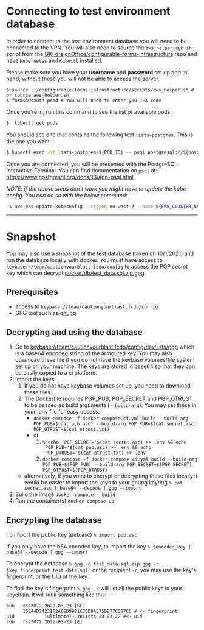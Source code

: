 # Connecting to test environment database

In order to connect to the test environment database you will need to be connected to the VPN. You will also need to source the `aws_helper_cyb.sh` script from the [UKForeignOffice/configurable-forms-infrastructure](https://github.com/UKForeignOffice/configurable-forms-infrastructure) repo and have `Kubernetes` and `Kubectl` installed.

Please make sure you have your **username** and **password** set up and to hand, without these you will not be able to access the server.

```shell
$ source ../configurable-forms-infrastructure/scripts/aws_helper.sh # or source aws_helper.sh
$ formsawsauth prod # You will need to enter you 2FA code
```

Once you're in, run this command to see the list of available pods:

```bash
$  kubectl get pods
```

You should see one that contains the following text `lists-postgres`. This is the one you want.

```bash
$ kubectl exec -it lists-postgres-${POD_ID} -- psql postgresql://${postgres_username}:{$postgres_password}@lists-postgres:5432/lists
```

Once you are connected, you will be presented with the PostgreSQL Interactive Terminal. You can find documentation on `psql` at: https://www.postgresql.org/docs/13/app-psql.html

_NOTE: if the above steps don't work you might have to update the kube config. You can do so with the below command:_

```bash
 $ aws eks update-kubeconfig --region eu-west-2 --name ${EKS_CLUSTER_NAME}
```

---

# Snapshot

You may also use a snapshot of the test database (taken on 10/1/2021) and run the database locally with docker.
You must have access to `keybase://team/cautionyourblast.fcdo/config` to access the PGP secret key which can decrypt [docker/db/test_data.sql.zip.gpg](./../docker/db/test_data.sql.zip.gpg).

## Prerequisites

- access to `keybase://team/cautionyourblast.fcdo/config`
- GPG tool such as [gnupg](https://formulae.brew.sh/formula/gnupg)

## Decrypting and using the database

1. Go to [keybase://team/cautionyourblast.fcdo/config/dev/lists/pgp](keybase://team/cautionyourblast.fcdo/config/dev/lists/pgp) which is a base64 encoded string of the armoured key.
   You may also download these file if you do not have the keybase volumes/file system set up on your machine.
   The keys are stored in base64 so that they can be easily copied to a ci platform.
2. Import the keys
   1. If you do not have keybase volumes set up, you need to download these files.
   2. The Dockerfile requires PGP_PUB, PGP_SECRET and PGP_OTRUST to be passed as build arguments (`--build-arg`). You may set these in your .env file for easy access.
      - `docker compose -f docker-compose.ci.yml build --build-arg PGP_PUB=$(cat pub.asc) --build-arg PGP_PUB=$(cat secret.asc) PGP_OTRUST=$(cat otrust.txt)`
      - or
        1. `% echo 'PGP_SECRET='$(cat secret.asc) >> .env && echo 'PGP_PUB='$(cat pub.asc) >> .env && echo 'PGP_OTRUST='$(cat otrust.txt) >> .env`
        2. `docker compose -f docker-compose.ci.yml build --build-arg PGP_PUB=$(PGP_PUB) --build-arg PGP_SECRET=$(PGP_SECRET) PGP_OTRUST=$(PGP_OTRUST)`
   - alternatively, if you want to encrypt or decrypting these files locally it would be easier to import the keys to your gnupg keyring `% cat secret.asc | base64 --decode | gpg --import`
3. Build the image `docker compose --build`
4. Run the container(s) `docker compose up`

## Encrypting the database

To import the public key (pub.asc)
`% import pub.asc`

If you only have the b64 encoded key, to import the key
 `% $encoded_key | base64 --decode | gpg --import`

To encrypt the database
`% gpg -o test_data.sql.zip.gpg -r $key_fingerprint test_data.sql`
For the recipient `-r`, you may use the key's fingerprint, or the UID of the key. 

To find the key's fingerprint
`% gpg -k` will list all the public keys in your keychain. It will look something like this:
```
pub   rsa3072 2022-03-23 [SC]
      15E44D74231F2A6ED9981C78D9A575DB77C087CC # <- fingerprint
uid           [ultimate] CYBLists-23-03-22 #<- uid
sub   rsa3072 2022-03-23 [E]
```


